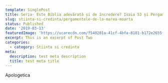 ```yaml
---
template: SinglePost
title: Seria- Este Biblia adevărată și de încredere? Isaia 53 și Pergamentele de la Marea Moartă
slug: stiinta-si-credinta/pergamentele-de-la-marea-moarta
status: Published
date: '2019-03-13'
featuredImage: 'https://ucarecdn.com/f540281a-41cf-4bfa-8181-b172e2655fba/-/crop/1632x1777/0,672/-/preview/'
excerpt: This is an excerpt of Post Two
categories:
  - category: Stiinta si credinta
meta:
  description: test meta description
  title: test meta title
---
```


Apologetica

